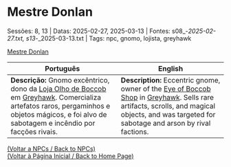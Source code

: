 
# Mestre Donlan

Sessões: 8, 13 | Datas: 2025-02-27, 2025-03-13 | Fontes: s08_-_2025-02-27.txt, s13_-_2025-03-13.txt | Tags: npc, gnomo, lojista, greyhawk

[Mestre Donlan](mestre_donlan.png)

| Português | English |
|-----------|---------|
| **Descrição:** Gnomo excêntrico, dono da [Loja Olho de Boccob](loja_olho_de_boccob.md) em [Greyhawk](cidade_de_greyhawk.md). Comercializa artefatos raros, pergaminhos e objetos mágicos, e foi alvo de sabotagem e incêndio por facções rivais. | **Description:** Eccentric gnome, owner of the [Eye of Boccob Shop](loja_olho_de_boccob.md) in [Greyhawk](cidade_de_greyhawk.md). Sells rare artifacts, scrolls, and magical objects, and was targeted for sabotage and arson by rival factions. |

[(Voltar a NPCs / Back to NPCs)](npcs.md)  
[(Voltar à Página Inicial / Back to Home Page)](index.md)

